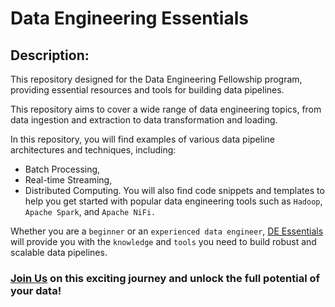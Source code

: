 
# Data Engineering Essentials

## Description:

This repository designed for the Data Engineering Fellowship program, providing essential resources and tools for building data pipelines.

This repository aims to cover a wide range of data engineering topics, from data ingestion and extraction to data transformation and loading.

In this repository, you will find examples of various data pipeline architectures and techniques, including: 
- Batch Processing, 
- Real-time Streaming,
- Distributed Computing. 
You will also find code snippets and templates to help you get started with popular data engineering tools such as `Hadoop`, `Apache Spark`, and `Apache NiFi.`

Whether you are a `beginner` or an `experienced data engineer`, [DE Essentials](https://github.com/DataOpsEnthusiast/Data_Engineering_Essentials) will provide you with the `knowledge` and `tools` you need to build robust and scalable data pipelines.

### [Join Us](https://github.com/DataOpsEnthusiast) on this exciting journey and unlock the full potential of your data!



